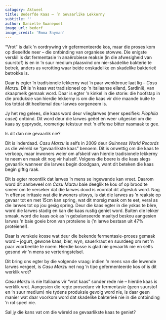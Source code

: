 ```yaml
---
catagory: Aktueel
title: Bederfde Kaas – ’n Gevaarlike Lekkerny
subtitle: ''
author: Danielle Swanepoel
image_url: bederf
image_credit: 'Emma Snyman'
---
```


“Vrot” is dalk ’n oordrywing vir gefermenteerde kos, maar die proses kom op dieselfde neer – die ontbinding van organiese stowwe. Die enigste verskil is dat fermentasie ’n anaërobiese reaksie (in die afwesigheid van suurstof) is en in ’n suur medium plaasvind om nie-skadelike bakterie te betrek, anders as verotting waar beide onskadelike en skadelike bakterieë betrokke is.

Daar is egter ’n tradisionele lekkerny wat ’n paar wenkbroue laat lig – _Casu Marzu_. Dit is ’n kaas wat tradisioneel op ’n Italiaanse eiland, Sardinië, van skaapmelk gemaak word. Daar is egter ’n kinkel in die storie: die hoofstap in die produksie van hierdie lekkerny is om die kaas vir drie maande buite te los totdat dit heeltemal deur larwes oorgeneem is.

Jy het reg gelees, die kaas word deur vlieglarwes (meer spesifiek: _Piophila casei_) ontbind. Dit word deur die larwes geëet en weer uitgeskei om die kaas sy geprysde, roomerige tekstuur met ’n effense bitter nasmaak te gee.

Is dit dan nie gevaarlik nie?

Dit is inderdaad. _Casu Marzu_ is selfs in 2009 deur _Guinness World Records_ as die wêreld se “gevaarlikste kaas” benoem. Dit is onwettig om die kaas te verkoop, maar inwoners weier om afskeid van hierdie tradisionele lekkerny te neem en maak dit nog vir hulself. Volgens die boere is die kaas slegs gevaarlik wanneer die larwes begin doodgaan, want dit beteken die kaas begin giftig raak.

Dit is egter moontlik dat larwes ’n mens se ingewande kan vreet. Daarom word dit aanbeveel om _Casu Marzu_ baie deeglik te kou of op brood te smeer om te verseker dat die larwes dood is voordat dit afgesluk word. Nog ’n effense irritasie wat die inwoners uitwys, is dat die larwes as ’n reaksie op gevaar tot en met 15cm kan spring, wat dit morsig maak om te eet, veral as die larwes tot op jou gesig spring. Deur die kaas egter in die yskas te bêre, word die larwes stadig en kan die kaas rustig geniet word. Buiten die lekker smaak, word die kaas ook as ’n gebalanseerde maaltyd beskou aangesien larwes ’n baie goeie bron van proteïene is (’n larwe bestaan uit 47% proteïene!).

Daar is verskeie kosse wat deur die bekende fermentasie-proses gemaak word – jogurt, gewone kaas, bier, wyn, sauerkraut en suurdeeg om net ’n paar voorbeelde te noem. Hierdie kosse is glad nie gevaarlik nie en selfs gesond vir ’n mens se verteringstelsel.

Dit bring ons egter by die volgende vraag: indien ’n mens van die lewende larwes vergeet, is _Casu Marzu_ net nog ’n tipe gefermenteerde kos of is dit werklik vrot?

_Casu Marzu_ is nie Italiaans vir “vrot kaas” sonder rede nie – hierdie kaas is werklik vrot. Aangesien die regte prosedure vir fermentasie (geen suurstof en ’n suur medium) nie tydens produksie gevolg word nie, is daar geen manier wat daar voorkom word dat skadelike bakterieë nie in die ontbinding ’n rol speel nie.

Sal jy die kans vat om die wêreld se gevaarlikste kaas te geniet?
